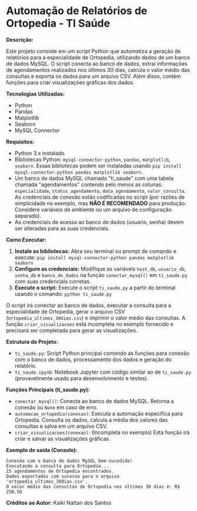 # Automação de Relatórios de Ortopedia - TI Saúde

**Descrição:**

Este projeto consiste em um script Python que automatiza a geração de relatórios para a especialidade de Ortopedia, utilizando dados de um banco de dados MySQL. O script conecta ao banco de dados, extrai informações de agendamentos realizados nos últimos 30 dias, calcula o valor médio das consultas e exporta os dados para um arquivo CSV.  Além disso, contém funções para criar visualizações gráficas dos dados.


**Tecnologias Utilizadas:**

* Python
* Pandas
* Matplotlib
* Seaborn
* MySQL Connector

**Requisitos:**

* Python 3.x instalado.
* Bibliotecas Python: `mysql-connector-python`, `pandas`, `matplotlib`, `seaborn`.  Essas bibliotecas podem ser instaladas usando `pip install mysql-connector-python pandas matplotlib seaborn`.
* Um banco de dados MySQL chamado "ti_saude" com uma tabela chamada "agendamentos" contendo pelo menos as colunas: `especialidade`, `status_agendamento`, `data_agendamento`, `valor_consulta`.  As credenciais de conexão estão codificadas no script (por razões de simplicidade no exemplo, mas **NÃO É RECOMENDADO** para produção.  Considere variáveis de ambiente ou um arquivo de configuração separado).
* As credenciais de acesso ao banco de dados (usuario, senha) devem ser alteradas para as suas credenciais.


**Como Executar:**

1. **Instale as bibliotecas:** Abra seu terminal ou prompt de comando e execute: `pip install mysql-connector-python pandas matplotlib seaborn`
2. **Configure as credenciais:**  Modifique as variáveis `host_db`, `usuario_db`, `senha_db` e `banco_de_dados` na função `conectar_mysql()` em `ti_saude.py` com suas credenciais corretas.
3. **Execute o script:** Execute o script `ti_saude.py` a partir do terminal usando o comando: `python ti_saude.py`

O script irá conectar ao banco de dados, executar a consulta para a especialidade de Ortopedia, gerar o arquivo CSV (`ortopedia_ultimos_30dias.csv`) e imprimir o valor médio das consultas.  A função `criar_visualizacoes` está incompleta no exemplo fornecido e precisará ser completada para gerar as visualizações.


**Estrutura do Projeto:**

* `ti_saude.py`: Script Python principal contendo as funções para conexão com o banco de dados, processamento dos dados e geração do relatório.
* `ti_saude.ipynb`: Notebook Jupyter com código similar ao de `ti_saude.py` (provavelmente usado para desenvolvimento e testes).


**Funções Principais (ti_saude.py):**

* `conectar_mysql()`: Conecta ao banco de dados MySQL. Retorna a conexão ou `None` em caso de erro.
* `automacao_ortopedia(conexao)`: Executa a automação específica para Ortopedia. Consulta os dados, calcula a média dos valores das consultas e salva em um arquivo CSV.
* `criar_visualizacoes(conexao)`:  (Incompleta no exemplo) Esta função irá criar e salvar as visualizações gráficas.


**Exemplo de saída (Console):**

```
Conexão com o banco de dados MySQL bem-sucedida!
Executando a consulta para Ortopedia...
15 agendamentos de Ortopedia encontrados.
Dados exportados com sucesso para o arquivo 'ortopedia_ultimos_30dias.csv'.
O valor médio das consultas de Ortopedia nos últimos 30 dias é: R$ 250.50
```


**Créditos ao Autor:** Kaiki Nattan dos Santos